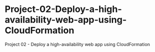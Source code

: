 # Project-02-Deploy-a-high-availability-web-app-using-CloudFormation
Project 02 - Deploy a high-availability web app using CloudFormation
